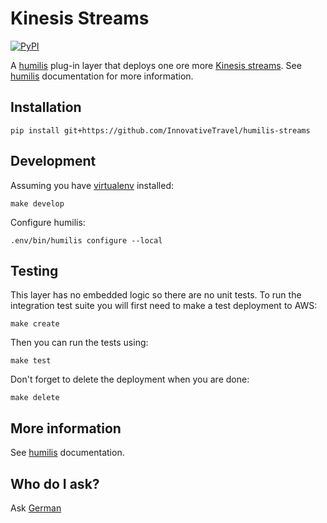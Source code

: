 Kinesis Streams
==================

[![PyPI](https://img.shields.io/pypi/v/humilis-streams.svg?style=flat)](https://pypi.python.org/pypi/humilis-streams)

A [humilis][humilis] plug-in layer that deploys one ore more
[Kinesis streams][kinesis]. See [humilis][humilis] documentation for more
information.

[firehose]: http://docs.aws.amazon.com/firehose/latest/dev/what-is-this-service.html
[kinesis]: https://aws.amazon.com/documentation/kinesis/
[humilis]: https://github.com/InnovativeTravel/humilis


## Installation

```
pip install git+https://github.com/InnovativeTravel/humilis-streams
```


## Development

Assuming you have [virtualenv][venv] installed:

[venv]: https://virtualenv.readthedocs.org/en/latest/

```
make develop
```

Configure humilis:

```
.env/bin/humilis configure --local
```


## Testing

This layer has no embedded logic so there are no unit tests. To run the
integration test suite you will first need to make a test deployment to AWS:

```
make create
```

Then you can run the tests using:

```
make test
```

Don't forget to delete the deployment when you are done:

```
make delete
```


## More information

See [humilis][humilis] documentation.


## Who do I ask?

Ask [German](mailto:german@innovativetravel.eu)
